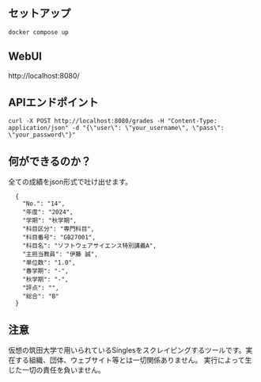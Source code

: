 ## セットアップ
```
docker compose up
```
## WebUI

http://localhost:8080/

## APIエンドポイント

```
curl -X POST http://localhost:8080/grades -H "Content-Type: application/json" -d "{\"user\": \"your_username\", \"pass\": \"your_password\"}"
```

## 何ができるのか？

全ての成績をjson形式で吐け出せます。

```
  {
    "No.": "14",
    "年度": "2024",
    "学期": "秋学期",
    "科目区分": "専門科目",
    "科目番号": "GB27001",
    "科目名": "ソフトウェアサイエンス特別講義A",
    "主担当教員": "伊藤 誠",
    "単位数": "1.0",
    "春学期": "-",
    "秋学期": "-",
    "評点": "",
    "総合": "B"
  }
```

## 注意

仮想の筑田大学で用いられているSinglesをスクレイピングするツールです。実在する組織、団体、ウェブサイト等とは一切関係ありません。
実行によって生じた一切の責任を負いません。

